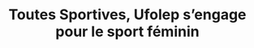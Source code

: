 ---
layout: front
title: "Toutes Sportives, Ufolep s’engage pour le sport féminin"
ecran1:
    title: "Le Sport nous rassemble"
    text: "Avec toutessportives"
ecran2:
    title: "Se dépasser et se faire plaisir entre amies"
ecran3:
    title: "Le sport ne forge pas le caractère, il le revèle"
ecran4:
    title: "Ces femmes vont vous surprendre !"
bloc:
    title: "Toutes Sportives, c’est + que du sport"
    subtitle1: "Nouvelle inscrite ? Bénéficiez d’une licence à moindre coût"
    text1: "Avec l’UFOLEP, vous bénéficiez d’un tarif préférentiel sur votre licence sportive."
    subtitle2: "Rencontrez tout un réseau de nouvelles sportives !"
    text2: "Les clubs UFOLEP participent et mettent en place des événements 100% féminins."
    subtitle3: "La MGEN soutient #ToutesSportives !"
    text3: "L’UFOLEP et le Groupe MGEN ont mis en place les programmes « Bien-être actif » à destination des adhérents et adhérentes MGEN."
    subtitle4: "Découvrez  l’appli Tout Terrain pour vos rdv sportifs"
    text4: "Avec l’appli Tout Terrain organisez vos rdv sportifs, découvrez de nouveaux lieux de pratique et rencontrez d’autres partenaires !"
    subtitle5: "Des avantages tout au long de la saison"
    text5: "Bénéficiez d’avantages exclusifs tout au long de la saison grâce à nos partenaires. Décathlon Pro permet aux associations UFOLEP de bénéficier de matériel sportif de qualité à tarif préférentiel."
cta:
    title: "Tout ça près de chez vous"
    text: "dans des associations et clubs UFOLEP."
---